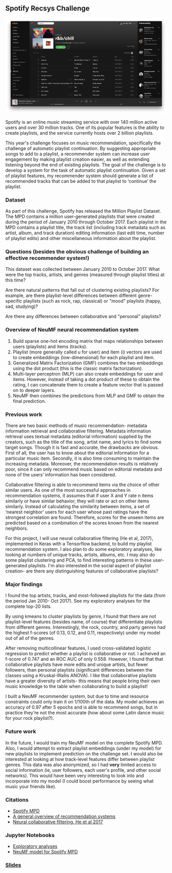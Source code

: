 ## Spotify Recsys Challenge

![A sample playlist](img/playlist.png)

Spotify is an online music streaming service with over 140 million active users and over 30 million tracks. One of its popular features is the ability to create playlists, and the service currently hosts over 2 billion playlists.

This year's challenge focuses on music recommendation, specifically the challenge of automatic playlist continuation. By suggesting appropriate songs to add to a playlist, a recommender system can increase user engagement by making playlist creation easier, as well as extending listening beyond the end of existing playlists. The goal of the challenge is to develop a system for the task of automatic playlist continuation. Given a set of playlist features, my recommender system should generate a list of recommended tracks that can be added to that playlist to ‘continue’ the playlist.

### Dataset

As part of this challenge, Spotify has released the Million Playlist Dataset. The MPD contains a million user-generated playlists that were created during the period of January 2010 through October 2017. Each playlist in the MPD contains a playlist title, the track list (including track metadata such as artist, album, and track duration) editing information (last edit time, number of playlist edits) and other miscellaneous information about the playlist.

### Questions (besides the obvious challenge of building an effective recommender system!)

This dataset was collected between January 2010 to October 2017. What were the top tracks, artists, and genres (measured through playlist titles) at this time?

Are there natural patterns that fall out of clustering existing playlists? For example, are there playlist-level differences between different genre-specific playlists (such as rock, rap, classical) or "mood" playlists (happy, sad, studying)?

Are there any differences between collaborative and "personal" playlists?

### Overview of NeuMF neural recommendation system

1. Build sparse one-hot encoding matrix that maps relationships between users (playlists) and items (tracks).
2. Playlist (more generally called u for user) and item (i) vectors are used to create embeddings (low-dimensional) for each playlist and item.
3. Generalized Matrix Factorization (GMF) combines the two embeddings using the dot product (this is the classic matrix factorization).
4. Multi-layer perceptron (MLP) can also create embeddings for user and items. However, instead of taking a dot product of these to obtain the rating, I can concatenate them to create a feature vector that is passed on to deeper layers.
5. NeuMF then combines the predictions from MLP and GMF to obtain the final prediction.

### Previous work

There are two basic methods of music recommendation- metadata information retrieval and collaborative filtering. Metadata information retrieval uses textual metadata (editorial information) supplied by the creators, such as the title of the song, artist name, and lyrics to find some target songs. Though it is fast and accurate, the drawbacks are obvious. First of all, the user has to know about the editorial information for a particular music item. Secondly, it is also time consuming to maintain the increasing metadata. Moreover, the recommendation results is relatively poor, since it can only recommend music based on editorial metadata and none of the users’ information has been considered.

Collaborative filtering is able to recommend items via the choice of other similar users. As one of the most successful approaches in recommendation systems, it assumes that if user X and Y rate n items similarly or have similar behavior, they will rate or act on other items similarly. Instead of calculating the similarity between items, a set of ‘nearest neighbor’ users for each user whose past ratings have the strongest correlation are found. Therefore, scores for the unseen items are predicted based on a combination of the scores known from the nearest neighbors.

For this project, I will use neural collaborative filtering (He et al, 2017), implemented in Keras with a Tensorflow backend, to build my playlist recommendation system. I also plan to do some exploratory analyses, like looking at numbers of unique tracks, artists, albums, etc. I may also do some playlist clustering and PCA, to find interesting patterns in these user-generated playlists. I'm also interested in the social aspect of playlist creation- are there any distinguishing features of collaborative playlists?

### Major findings

I found the top artists, tracks, and most-followed playlists for the data (from the period Jan 2010- Oct 2017). See my exploratory analyses for the complete top-20 lists.

By using kmeans to cluster playlists by genre, I found that there are not playlist-level features (besides name, of course) that differentiate playlists from different genres. Interestingly, the rock, country, and party genres had the highest f-scores (of 0.13, 0.12, and 0.11, respectively) under my model out of all of the genres.

After removing multicollinear features, I used cross-validated logistic regression to predict whether a playlist is collaborative or not. I acheived an f-score of 0.747 and an ROC AUC of only 0.558. However, I found that that collaborative playlists have more edits and unique artists, but fewer followers, than personal playlists (significant differences between the classes using a Kruskal-Wallis ANOVA). I like that collaborative playlists have a greater diversity of artists- this means that people bring their own music knowledge to the table when collaborating to build a playlist!

I built a NeuMF recommender system, but due to time and resource constraints could only train it on 1/100th of the data. My model achieves an accuracy of 0.97 after 5 epochs and is able to recommend songs, but in practice they're not the most accurate (how about some Latin dance music for your rock playlist?).

### Future work

In the future, I would train my NeuMF model on the complete Spotify MPD. Also, I would attempt to extract playlist embeddings (under my model) for new playlists to implement prediction on the challenge set. I would also be interested at looking at how track-level features differ between playlist genres. This data was also anonymized, so I had **very** limited access to social information (ie, user followers, each user's profile, and other social networks). This would have been very interesting to look into and incorporate into my model (I could boost performance by seeing what music your friends like).

### Citations

+ [Spotify MPD](https://recsys-challenge.spotify.com/dataset)
+ [A general overview of recommendation systems](http://webprojects.eecs.qmul.ac.uk/marcusp/papers/SongDixonPearce-CMMR2012.pdf)
+ [Neural collaborative filtering, He et al 2017](https://arxiv.org/pdf/1708.05031.pdf)

### Jupyter Notebooks
+ [Exploratory analyses](exploratory_analysis.html)
+ [NeuMF model for Spotify MPD](neural_collaborative_filtering.html)

### [Slides](https://docs.google.com/presentation/d/19I1OQasg5ndNfR9kdkNhgos3PnDtIkA22yNkqWgO0w4/edit#slide=id.p)
